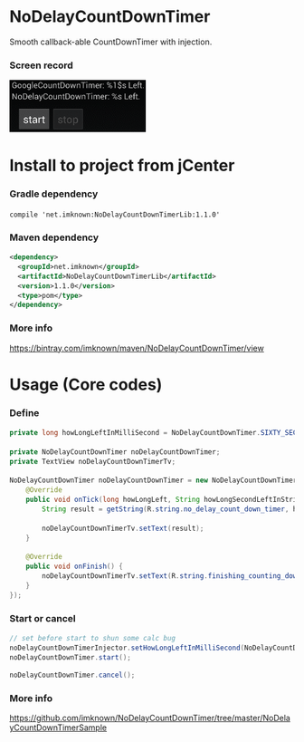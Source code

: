 # NoDelayCountDownTimer
Smooth callback-able CountDownTimer with injection.

### Screen record
![github](https://raw.githubusercontent.com/imknown/NoDelayCountDownTimer/master/Art/screen_record.gif "github")

# Install to project from jCenter
### Gradle dependency
`compile 'net.imknown:NoDelayCountDownTimerLib:1.1.0'`

### Maven dependency
 ``` xml
 <dependency>
   <groupId>net.imknown</groupId>
   <artifactId>NoDelayCountDownTimerLib</artifactId>
   <version>1.1.0</version>
   <type>pom</type>
 </dependency>
 ```

### More info
https://bintray.com/imknown/maven/NoDelayCountDownTimer/view



# Usage (Core codes)
### Define
``` java
private long howLongLeftInMilliSecond = NoDelayCountDownTimer.SIXTY_SECONDS;

private NoDelayCountDownTimer noDelayCountDownTimer;
private TextView noDelayCountDownTimerTv;

NoDelayCountDownTimer noDelayCountDownTimer = new NoDelayCountDownTimerInjector<TextView>(noDelayCountDownTimerTv, howLongLeftInMilliSecond).inject(new NoDelayCountDownTimerInjector.ICountDownTimerCallback() {
    @Override
    public void onTick(long howLongLeft, String howLongSecondLeftInStringFormat) {
        String result = getString(R.string.no_delay_count_down_timer, howLongSecondLeftInStringFormat);

        noDelayCountDownTimerTv.setText(result);
    }

    @Override
    public void onFinish() {
        noDelayCountDownTimerTv.setText(R.string.finishing_counting_down);
    }
});
```

### Start or cancel
``` java
// set before start to shun some calc bug
noDelayCountDownTimerInjector.setHowLongLeftInMilliSecond(NoDelayCountDownTimer.SIXTY_SECONDS);
noDelayCountDownTimer.start();
```
``` java
noDelayCountDownTimer.cancel();
```

### More info
https://github.com/imknown/NoDelayCountDownTimer/tree/master/NoDelayCountDownTimerSample
